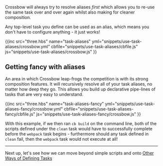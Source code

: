 Crossbow will always try to resolve aliases *first* which allows
you to re-use the same task over and over again whilst also making
for cleaner composition.

Any top-level task you define can be used as an alias, which means you 
don't have to configure anything - it just works!

{{inc 
    src="three.hbs"
    name="task-aliases"
    yml="snippets/use-task-aliases/crossbow.yml"
    cbfile="snippets/use-task-aliases/cbfile.js"
    js="snippets/use-task-aliases/crossbow.js"
}}

## Getting fancy with aliases
An area in which Crossbow leap-frogs the competition is with its strong composition features.
It will recursively resolve all of your task aliases, no matter how deep they go. This allows
you build up declarative pipe-lines of tasks that are very easy to understand.

{{inc 
    src="three.hbs"
    name="task-aliases-fancy"
    yml="snippets/use-task-aliases-fancy/crossbow.yml"
    cbfile="snippets/use-task-aliases-fancy/cbfile.js"
    js="snippets/use-task-aliases-fancy/crossbow.js"
}}

With this example, if we then ran `cb build` on the command line, both of the scripts
defined under the `clean` task would have to successfully complete before the `webpack`
task begins - furthermore should any task defined in `clean` fail, then the `webpack` task
would not execute at all!

--- 

Next up, let's see how we can move beyond simple scripts and onto [Other Ways of Defining Tasks](/docs/other-ways-of-defining-tasks)
